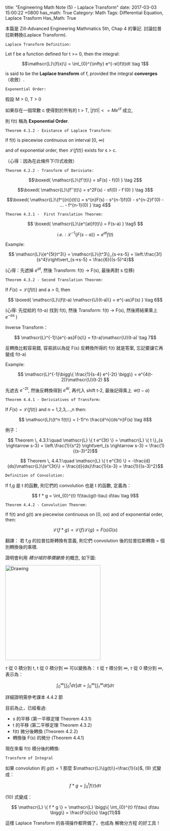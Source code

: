 title: "Engineering Math Note (5) - Laplace Transform"
date: 2017-03-03 15:00:22 +0800
has_math: True
Category: Math
Tags: Differential Equation, Laplace Trasform
Has_Math: True

本篇是 Zill-Advanced Engineering Mathmatics 5th, Chap 4 的筆記. 討論拉普拉斯轉換(Laplace Transform).

`Laplace Transform Definition:`

Let f be a function defined for t >= 0, then the integral:

$$\mathscr{L}\{f(x)\} = \int_{0}^{\infty} e^{-st}f(t)dt \tag 1$$

is said to be the __Laplace transform__ of f, provided the integral __converges__（收斂）.

`Exponential Order:`

假設 M > 0, T > 0

如果存在一個常數 c 使得對於所有的 t > T, $|f(t)| <= Me^{ct}$ 成立,

則 f(t) 稱為 __Exponential Order__.

`Theorem 4.1.2 - Existance of Laplace Transform:`

If f(t) is piecewise continuous on interval [0, $\infty$)

and of exponential order, then $\mathscr{L}\{f(t)\}$ exists for s > c.

（心得：因為在此條件下(1)式收斂）

`Theorem 4.2.2 - Transform of Deriviate:`

$$\boxed{ \mathscr{L}\{f'(t)\} = sF(s) - f(0) } \tag 2$$

$$\boxed{ \mathscr{L}\{f''(t)\} = s^2F(s) - sf(0) - f'(0) } \tag 3$$

$$\boxed{ \mathscr{L}\{f^{(n)}(t)\} = s^{n}F(s) - s^{n-1}f(0) - s^{n-2}f'(0) - ... - f^{n-1}(0) } \tag 4$$

`Theorem 4.3.1 -  First Translation Theorem:`

$$ \boxed{ \mathscr{L}\{e^{at}f(t)\} = F(s-a) } \tag5 $$

$$ i.e.: \mathscr{L}^{-1} \{F(s-a)\} = e^{at}f(t) $$

Example:

$$ \mathscr{L}\{e^{5t}t^3\} = \mathscr{L}\{t^3\}_{s->s-5} = \left.\frac{3!}{s^4}\right\vert_{s->s-5} = \frac{6}{(s-5)^4}$$

(心得：先遮掉 $e^{at}$, 然後 Transform: f(t) -> F(s), 最後再對 s 位移)

`Theorem 4.3.2 - Second Translation Theorem:`

If $F(s) = \mathscr{L}\{f(t)\}$ and a > 0, then

$$ \boxed{ \mathscr{L}\{f(t-a) \mathscr{U}(t-a)\} = e^{-as}F(s) } \tag 6$$

(心得: 先從給的 f(t-a) 找到 f(t), 然後 Transform: f(t) -> F(s), 然後將結果乘上 $e^{-as}$ )

Inverse Transform：

$$ \mathscr{L}^{-1}\{e^{-as}F(s)\} = f(t-a)\mathscr{U}(t-a) \tag 7$$

反轉換比較容易錯, 容易誤以為從 F(s) 反轉換所得的 f(t) 就是答案, 忘記要讓它再變成 f(t-a)

Example:

$$ \mathscr{L}^{-1}\bigg\{ \frac{1}{s-4} e^{-2t} \bigg\} = e^{4(t-2)}\mathscr{U}(t-2)  $$

先遮去 $e^{-2t}$, 然後反轉換得到 $e^{4t}$, 再代入 shift t-2, 最後記得乘上 $\mathscr{U}(t-a)$

`Theorem 4.4.1 - Deriviatives of Transform:`

If $F(s) = \mathscr{L}\{f(t)\}$ and n = 1,2,3,...,n then:

$$ \mathscr{L}\{t^n f(t)\} = (-1)^n \frac{d^n}{ds^n}F(s) \tag 8$$

例子：

$$ Theorem \, 4.3.1:\quad \mathscr{L} \{ t e^{3t} \} = \mathscr{L} \{ t \}_{s \rightarrow s-3} = \left.\frac{1}{s^2} \right\vert_{s \rightarrow s-3} = \frac{1}{(s-3)^2}$$

$$ Theorem \, 4.4.1:\quad \mathscr{L} \{ t e^{3t} \} = -\frac{d}{ds}\mathscr{L}\{e^{3t}\} = \frac{d}{ds}\frac{1}{s-3} = \frac{1}{(s-3)^2}$$


`Definition of Convolution:`

If f,g 是 t 的函數, 則它們的 convolution 也是 t 的函數, 定義為：

$$ f * g = \int_{0}^{t} f(\tau)g(t-\tau) d\tau \tag 9$$

`Theorem 4.4.2 - Convolution Theorem:`

If f(t) and g(t) are piecewise continuous on [0, oo) and of exponential order, then:

$$\mathscr{L}\{ f * g \} = \mathscr{L} \{ f \} \mathscr{L} \{ g \} = F(s)G(s) \tag{10} $$

翻譯： 若 f,g 的拉普拉斯轉換有意義, 則它們 convolution 後的拉普拉斯轉換 = 個別轉換後的乘積.



證明會利用 _積分域的等價變換_ 的概念, 如下圖:

<img src="http://coding-addict.com/pictures/rd/exchange_domain_of_integration.png" alt="Drawing" style="width: 300px;"/>

$\tau$ 從 0 積分到 t, t 從 0 積分到 $\infty$ 可以變換為： t 從 $\tau$ 積分到 $\infty$, $\tau$ 從 0 積分到 $\infty$, 表示為：

$$ \int_{0}^{\infty} \bigg[ \int_{0}^{t} d\tau \bigg] dt = \int_{0}^{\infty} \bigg[ \int_{\tau}^{\infty} dt \bigg] d\tau$$

詳細證明需參考課本 4.4.2 節

目前為止，已經看過:

- s 的平移 (第一平移定理 Theorem 4.3.1)
- t 的平移 (第二平移定理 Theorem 4.3.2)
- f(t) 微分後轉換 (Theorem 4.2.2)
- 轉換後 F(s) 的微分 (Theorem 4.4.1)

現在來看 f(t) 積分後的轉換:

`Transform of Integral`

如果 convolution 的 $g(t) = 1$ 那麼 $\mathscr{L}\{g(t)\}=\frac{1}{s}$, (9) 式變成：

$$  f * g = \int_{0}^{t} f(\tau) d\tau $$

(10) 式變成：

$$ \mathscr{L} \{ f * g \} = \mathscr{L} \bigg\{ \int_{0}^{t} f(\tau) d\tau \bigg\} = \frac{F(s)}{s} \tag{11}$$

這樣 Laplace Transform 的各項操作都齊備了，也成為 解微分方程 的好工具！
#
